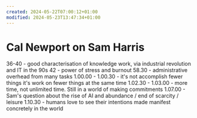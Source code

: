 ```yaml
---
created: 2024-05-22T07:00:12+01:00
modified: 2024-05-23T13:47:34+01:00
---
```


# Cal Newport on Sam Harris

36-40 - good characterisation of knowledge work, via industrial revolution and IT in the 90s
42 - power of stress and burnout
58.30 - administrative overhead from many tasks
1.00.00 - 1.00.30 - it's not accomplish fewer things it's work on fewer things at the same time
1.02.30 - 1.03.00 - more time, not unlimited time. Still in a world of making commitments
1.07.00 - Sam's question about the rise of AI and abundance / end of scarcity / leisure
1.10.30 - humans love to see their intentions made manifest concretely in the world
